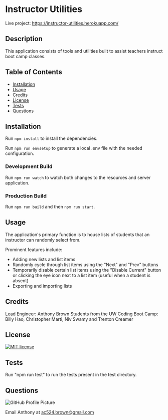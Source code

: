 # Instructor Utilities
Live project: https://instructor-utilities.herokuapp.com/

## Description

This application consists of tools and utilities built to assist teachers instruct boot camp classes.

## Table of Contents

* [Installation](#installation)
* [Usage](#usage)
* [Credits](#credits)
* [License](#license)
* [Tests](#tests)
* [Questions](#questions)

## Installation

Run `npm install` to install the dependencies.

Run `npm run envsetup` to generate a local .env file with the needed configuration.

### Development Build
Run `npm run watch` to watch both changes to the resources and server application.

### Production Build
Run `npm run build` and then `npm run start`.

## Usage

The application's primary function is to house lists of students that an instructor can randomly select from. 

Prominent features include:

* Adding new lists and list items
* Randomly cycle through list items using the "Next" and "Prev" buttons
* Temporarily disable certain list items using the "Disable Current" button or clicking the eye icon next to a list item (useful when a student is absent)
* Exporting and importing lists

## Credits

Lead Engineer: Anthony Brown
Students from the UW Coding Boot Camp: Billy Hao, Christopher Marti, Niv Swamy and Trenton Creamer

## License

[![MIT license](https://img.shields.io/badge/License-MIT-blue.svg)](LICENSE)

## Tests

Run "npm run test" to run the tests present in the test directory.

## Questions

![GitHub Profile Picture](https://github.com/ac524.png)

Email Anthony at <ac524.brown@gmail.com>